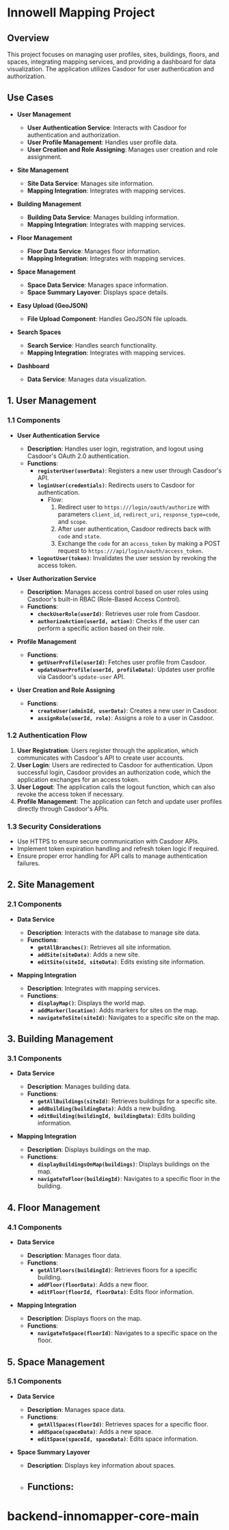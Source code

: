 # Innowell Mapping Project

## Overview

This project focuses on managing user profiles, sites, buildings, floors, and spaces, integrating mapping services, and providing a dashboard for data visualization. The application utilizes Casdoor for user authentication and authorization.

## Use Cases

- **User Management**
  - **User Authentication Service**: Interacts with Casdoor for authentication and authorization.
  - **User Profile Management**: Handles user profile data.
  - **User Creation and Role Assigning**: Manages user creation and role assignment.

- **Site Management**
  - **Site Data Service**: Manages site information.
  - **Mapping Integration**: Integrates with mapping services.

- **Building Management**
  - **Building Data Service**: Manages building information.
  - **Mapping Integration**: Integrates with mapping services.

- **Floor Management**
  - **Floor Data Service**: Manages floor information.
  - **Mapping Integration**: Integrates with mapping services.

- **Space Management**
  - **Space Data Service**: Manages space information.
  - **Space Summary Layover**: Displays space details.

- **Easy Upload (GeoJSON)**
  - **File Upload Component**: Handles GeoJSON file uploads.

- **Search Spaces**
  - **Search Service**: Handles search functionality.
  - **Mapping Integration**: Integrates with mapping services.

- **Dashboard**
  - **Data Service**: Manages data visualization.

## 1. User Management

### 1.1 Components

- **User Authentication Service**
  - **Description**: Handles user login, registration, and logout using Casdoor's OAuth 2.0 authentication.
  - **Functions**:
    - **`registerUser(userData)`**: Registers a new user through Casdoor's API.
    - **`loginUser(credentials)`**: Redirects users to Casdoor for authentication.
      - Flow:
        1. Redirect user to `https:///login/oauth/authorize` with parameters `client_id`, `redirect_uri`, `response_type=code`, and `scope`.
        2. After user authentication, Casdoor redirects back with `code` and `state`.
        3. Exchange the `code` for an `access_token` by making a POST request to `https:///api/login/oauth/access_token`.
    - **`logoutUser(token)`**: Invalidates the user session by revoking the access token.

- **User Authorization Service**
  - **Description**: Manages access control based on user roles using Casdoor's built-in RBAC (Role-Based Access Control).
  - **Functions**:
    - **`checkUserRole(userId)`**: Retrieves user role from Casdoor.
    - **`authorizeAction(userId, action)`**: Checks if the user can perform a specific action based on their role.

- **Profile Management**
  - **Functions**:
    - **`getUserProfile(userId)`**: Fetches user profile from Casdoor.
    - **`updateUserProfile(userId, profileData)`**: Updates user profile via Casdoor's `update-user` API.

- **User Creation and Role Assigning**
  - **Functions**:
    - **`createUser(adminId, userData)`**: Creates a new user in Casdoor.
    - **`assignRole(userId, role)`**: Assigns a role to a user in Casdoor.

### 1.2 Authentication Flow

1. **User Registration**: Users register through the application, which communicates with Casdoor's API to create user accounts.
2. **User Login**: Users are redirected to Casdoor for authentication. Upon successful login, Casdoor provides an authorization code, which the application exchanges for an access token.
3. **User Logout**: The application calls the logout function, which can also revoke the access token if necessary.
4. **Profile Management**: The application can fetch and update user profiles directly through Casdoor's APIs.

### 1.3 Security Considerations

- Use HTTPS to ensure secure communication with Casdoor APIs.
- Implement token expiration handling and refresh token logic if required.
- Ensure proper error handling for API calls to manage authentication failures.

## 2. Site Management

### 2.1 Components

- **Data Service**
  - **Description**: Interacts with the database to manage site data.
  - **Functions**:
    - **`getAllBranches()`**: Retrieves all site information.
    - **`addSite(siteData)`**: Adds a new site.
    - **`editSite(siteId, siteData)`**: Edits existing site information.

- **Mapping Integration**
  - **Description**: Integrates with mapping services.
  - **Functions**:
    - **`displayMap()`**: Displays the world map.
    - **`addMarker(location)`**: Adds markers for sites on the map.
    - **`navigateToSite(siteId)`**: Navigates to a specific site on the map.

## 3. Building Management

### 3.1 Components

- **Data Service**
  - **Description**: Manages building data.
  - **Functions**:
    - **`getAllBuildings(siteId)`**: Retrieves buildings for a specific site.
    - **`addBuilding(buildingData)`**: Adds a new building.
    - **`editBuilding(buildingId, buildingData)`**: Edits building information.

- **Mapping Integration**
  - **Description**: Displays buildings on the map.
  - **Functions**:
    - **`displayBuildingsOnMap(buildings)`**: Displays buildings on the map.
    - **`navigateToFloor(buildingId)`**: Navigates to a specific floor in the building.

## 4. Floor Management

### 4.1 Components

- **Data Service**
  - **Description**: Manages floor data.
  - **Functions**:
    - **`getAllFloors(buildingId)`**: Retrieves floors for a specific building.
    - **`addFloor(floorData)`**: Adds a new floor.
    - **`editFloor(floorId, floorData)`**: Edits floor information.

- **Mapping Integration**
  - **Description**: Displays floors on the map.
  - **Functions**:
    - **`navigateToSpace(floorId)`**: Navigates to a specific space on the floor.

## 5. Space Management

### 5.1 Components

- **Data Service**
  - **Description**: Manages space data.
  - **Functions**:
    - **`getAllSpaces(floorId)`**: Retrieves spaces for a specific floor.
    - **`addSpace(spaceData)`**: Adds a new space.
    - **`editSpace(spaceId, spaceData)`**: Edits space information.

- **Space Summary Layover**
  - **Description**: Displays key information about spaces.
  - **Functions**:
    - 
# backend-innomapper-core-main
